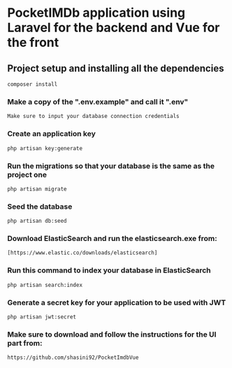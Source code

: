 # PocketIMDb application using Laravel for the backend and Vue for the front

## Project setup and installing all the dependencies
```
composer install
```

### Make a copy of the ".env.example" and call it ".env"
```
Make sure to input your database connection credentials
```

### Create an application key
```
php artisan key:generate
```

### Run the migrations so that your database is the same as the project one
```
php artisan migrate
```

### Seed the database
```
php artisan db:seed
```
### Download ElasticSearch and run the elasticsearch.exe from:
```
[https://www.elastic.co/downloads/elasticsearch]
```
### Run this command to index your database in ElasticSearch
```
php artisan search:index
```

### Generate a secret key for your application to be used with JWT
```
php artisan jwt:secret
```

### Make sure to download and follow the instructions for the UI part from: 
```
https://github.com/shasini92/PocketImdbVue
```

